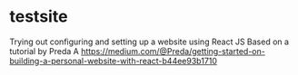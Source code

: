 # testsite
Trying out configuring and setting up a website using React JS
Based on a tutorial by Preda A
https://medium.com/@Preda/getting-started-on-building-a-personal-website-with-react-b44ee93b1710
